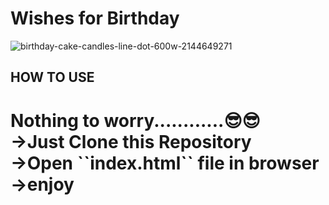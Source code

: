 # Wishes for Birthday
![birthday-cake-candles-line-dot-600w-2144649271](https://user-images.githubusercontent.com/95665347/166090792-ab0ff99d-2a99-442c-9396-585c63283a42.jpg)

 
 ## HOW TO USE
 
 <h1>Nothing to worry............😎😎<br>
    ->Just Clone this Repository <br>
    ->Open ``index.html`` file in browser<br>
    ->enjoy </h1>
